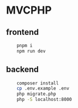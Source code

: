 # MVCPHP

## frontend
```sh
    pnpm i
    npm run dev
```

## backend 

```sh
    composer install
    cp .env.example .env
    php migrate.php
    php -S localhost:8000
```

